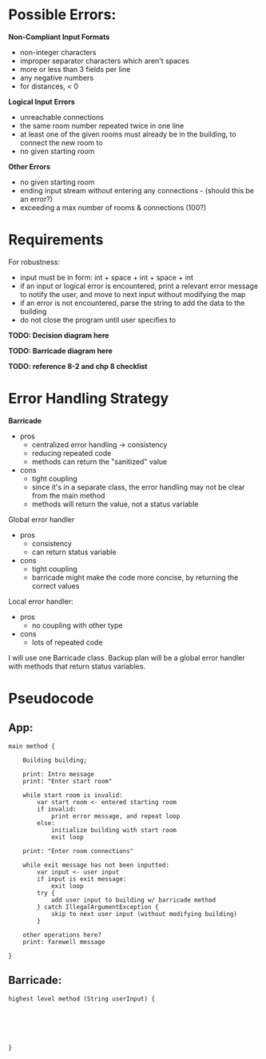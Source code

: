 # Possible Errors:
**Non-Compliant Input Formats**
- non-integer characters
- improper separator characters which aren't spaces
- more or less than 3 fields per line
- any negative numbers
- for distances, < 0

**Logical Input Errors**
- unreachable connections
- the same room number repeated twice in one line
- at least one of the given rooms must already be in the building, to connect the new room to 
- no given starting room

**Other Errors**
- no given starting room
- ending input stream without entering any connections - (should this be an error?)
- exceeding a max number of rooms & connections (100?)

# Requirements

For robustness:
- input must be in form: int + space + int + space + int
- if an input or logical error is encountered, print a relevant error message to notify the user, and move to next input without modifying the map
- if an error is not encountered, parse the string to add the data to the building
- do not close the program until user specifies to

**TODO: Decision diagram here**

**TODO: Barricade diagram here**

**TODO: reference 8-2 and chp 8 checklist**


# Error Handling Strategy

**Barricade** 
- pros
	- centralized error handling -> consistency
	- reducing repeated code
	- methods can return the "sanitized" value
- cons
	- tight coupling
	- since it's in a separate class, the error handling may not be clear from the main method
	- methods will return the value, not a status variable

Global error handler
- pros
	- consistency
	- can return status variable
- cons
	- tight coupling
	- barricade might make the code more concise, by returning the correct values

Local error handler:
- pros
	- no coupling with other type
- cons
	- lots of repeated code

I will use one Barricade class. Backup plan will be a global error handler with methods that return status variables.

# Pseudocode

## App:
```
main method {

	Building building;

	print: Intro message
	print: "Enter start room"

	while start room is invalid:
		var start room <- entered starting room
		if invalid: 
			print error message, and repeat loop
		else: 
			initialize building with start room
			exit loop

	print: "Enter room connections"

	while exit message has not been inputted:
		var input <- user input
		if input is exit message: 
			exit loop
		try {
			add user input to building w/ barricade method
		} catch IllegalArgumentException {
			skip to next user input (without modifying building)
		}
		
	other operations here?
	print: farewell message

}
```

## Barricade:

```
highest level method (String userInput) {
	
	




}

```
<!--stackedit_data:
eyJoaXN0b3J5IjpbLTIzODM3NDczNCwtMTcxODQ5OTAwNSwxMz
Q1NDEyNTMyXX0=
-->